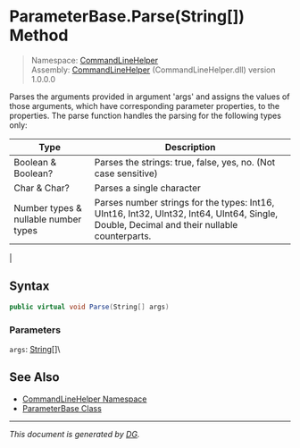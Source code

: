 ﻿# ParameterBase.Parse(String[]) Method

> Namespace: [CommandLineHelper](_toc.CommandLineHelper.md#commandlinehelper-namespace)\
> Assembly: [CommandLineHelper](_toc.CommandLineHelper.md) (CommandLineHelper.dll) version 1.0.0.0

Parses the arguments provided in argument 'args' and assigns the values of those arguments, which have corresponding parameter properties, to the properties. The parse function handles the parsing for the following types only:

Type | Description
--- | ---
Boolean & Boolean? | Parses the strings: true, false, yes, no. (Not case sensitive)
Char & Char? | Parses a single character
Number types & nullable number types | Parses number strings for the types: Int16, UInt16, Int32, UInt32, Int64, UInt64, Single, Double, Decimal and their nullable counterparts.
 | 


## Syntax

```csharp
public virtual void Parse(String[] args)
```

### Parameters

`args`: [String[]](https://docs.microsoft.com/en-us/dotnet/api/system.string)\


## See Also

- [CommandLineHelper Namespace](_toc.CommandLineHelper.md#commandlinehelper-namespace)
- [ParameterBase Class](CommandLineHelper.ParameterBase.md)

---

_This document is generated by [DG](https://github.com/Khojasteh/dg)._
